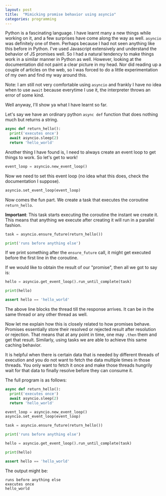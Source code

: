```yaml
---
layout: post
title:  "Mimicking promise behavior using asyncio"
categories: programming
---
```


Python is a fascinating language. I have learnt many a new things while working on it, and a few surprises have come along the way as well. `asyncio` was definitely one of them. Perhaps because I had not seen anything like this before in Python. I've used Javascript extensively and understand the behavior of JS promises well. So I had a natural tendency to make things work in a similar manner in Python as well. However, looking at the documentation did not paint a clear picture in my head. Nor did reading up a couple of articles on the web, so I was forced to do a little experimentation of my own and find my way around this.

Note: I am still not very comfortable using `asyncio` and frankly I have no idea when to use `await` because everytime I use it, the interpreter throws an error of some kind.

Well anyway, I'll show ya what I have learnt so far.

Let's say we have an ordinary python `async def` function that does nothing much but returns a string.

```python
async def return_hello():
  print('executes once')
  await asyncio.sleep(2)
  return 'hello_world'
```

Another thing I have found is, I need to always create an event loop to get things to work. So let's get to work!

```python
event_loop = asyncio.new_event_loop()
```

Now we need to set this event loop (no idea what this does, check the documentation I suppose).

```python
asyncio.set_event_loop(event_loop)
```

Now comes the fun part. We create a task that executes the coroutine `return_hello`.

**Important**: This task starts executing the coroutine the instant we create it. This means that anything we execute after creating it will run in a parallel fashion.

```python
task = asyncio.ensure_future(return_hello())

print('runs before anything else')
```

If we print something after the `ensure_future` call, it might get executed before the first line in the coroutine.

If we would like to obtain the result of our "promise", then all we got to say is:

```python
hello = asyncio.get_event_loop().run_until_complete(task)

print(hello)

assert hello == 'hello_world'
```

The above line blocks the thread till the response arrives. It can be in the same thread or any other thread as well.

Now let me explain how this is closely related to how promises behave. Promises essentially store their resolved or rejected result after resolution or rejection. That means that at any point in time, one may `.then` them and get that result. Similarly, using tasks we are able to achieve this same caching behavior.

It is helpful when there is certain data that is needed by different threads of execution and you do not want to fetch the data multiple times in those threads. You only want to fetch it once and make those threads hungrily wait for that data to finally resolve before they can consume it.

The full program is as follows:

```python
async def return_hello():
  print('executes once')
  await asyncio.sleep(2)
  return 'hello_world'

event_loop = asyncio.new_event_loop()
asyncio.set_event_loop(event_loop)

task = asyncio.ensure_future(return_hello())

print('runs before anything else')

hello = asyncio.get_event_loop().run_until_complete(task)

print(hello)

assert hello == 'hello_world'
```

The output might be:

```ShellSession
runs before anything else
executes once
hello_world
```
